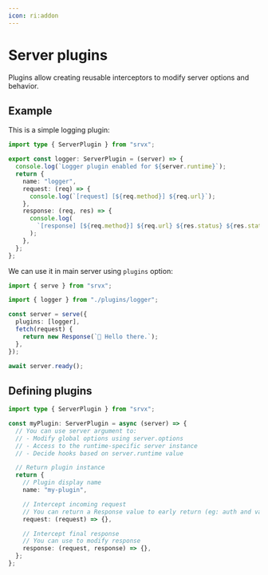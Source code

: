```yaml
---
icon: ri:addon
---
```


# Server plugins

Plugins allow creating reusable interceptors to modify server options and behavior.

## Example

This is a simple logging plugin:

```ts
import type { ServerPlugin } from "srvx";

export const logger: ServerPlugin = (server) => {
  console.log(`Logger plugin enabled for ${server.runtime}`);
  return {
    name: "logger",
    request: (req) => {
      console.log(`[request] [${req.method}] ${req.url}`);
    },
    response: (req, res) => {
      console.log(
        `[response] [${req.method}] ${req.url} ${res.status} ${res.statusText}`,
      );
    },
  };
};
```

We can use it in main server using `plugins` option:

```ts
import { serve } from "srvx";

import { logger } from "./plugins/logger";

const server = serve({
  plugins: [logger],
  fetch(request) {
    return new Response(`👋 Hello there.`);
  },
});

await server.ready();
```

## Defining plugins

```ts
import type { ServerPlugin } from "srvx";

const myPlugin: ServerPlugin = async (server) => {
  // You can use server argument to:
  // - Modify global options using server.options
  // - Access to the runtime-specific server instance
  // - Decide hooks based on server.runtime value

  // Return plugin instance
  return {
    // Plugin display name
    name: "my-plugin",

    // Intercept incoming request
    // You can return a Response value to early return (eg: auth and validation)
    request: (request) => {},

    // Intercept final response
    // You can use to modify response
    response: (request, response) => {},
  };
};
```

